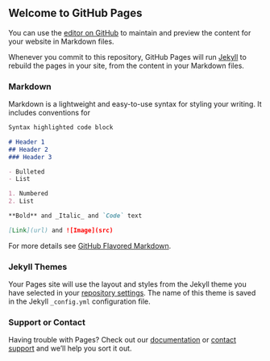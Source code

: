 ## Welcome to GitHub Pages

You can use the [editor on GitHub](https://github.com/Tahahaha7/Uber_Mouvement/edit/master/README.md) to maintain and preview the content for your website in Markdown files.

Whenever you commit to this repository, GitHub Pages will run [Jekyll](https://jekyllrb.com/) to rebuild the pages in your site, from the content in your Markdown files.

### Markdown

Markdown is a lightweight and easy-to-use syntax for styling your writing. It includes conventions for

```markdown
Syntax highlighted code block

# Header 1
## Header 2
### Header 3

- Bulleted
- List

1. Numbered
2. List

**Bold** and _Italic_ and `Code` text

[Link](url) and ![Image](src)
```

For more details see [GitHub Flavored Markdown](https://guides.github.com/features/mastering-markdown/).
<script type="text/javascript" src="https://ssl.gstatic.com/trends_nrtr/2213_RC01/embed_loader.js"></script> <script type="text/javascript"> trends.embed.renderExploreWidget("GEO_MAP", {"comparisonItem":[{"keyword":"/m/06l22","geo":"DZ","time":"today 5-y"},{"keyword":"/m/0hvgt","geo":"DZ","time":"today 5-y"}],"category":0,"property":"youtube"}, {"exploreQuery":"date=today%205-y&geo=DZ&gprop=youtube&q=%2Fm%2F06l22,%2Fm%2F0hvgt","guestPath":"https://trends.google.com:443/trends/embed/"}); </script> 

### Jekyll Themes

Your Pages site will use the layout and styles from the Jekyll theme you have selected in your [repository settings](https://github.com/Tahahaha7/Uber_Mouvement/settings). The name of this theme is saved in the Jekyll `_config.yml` configuration file.

### Support or Contact

Having trouble with Pages? Check out our [documentation](https://help.github.com/categories/github-pages-basics/) or [contact support](https://github.com/contact) and we’ll help you sort it out.

